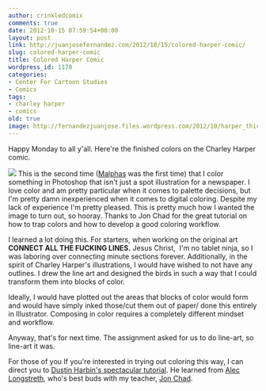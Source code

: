 ```yaml
---
author: crinkledcomix
comments: true
date: 2012-10-15 07:59:54+00:00
layout: post
link: http://juanjosefernandez.com/2012/10/15/colored-harper-comic/
slug: colored-harper-comic
title: Colored Harper Comic
wordpress_id: 1170
categories:
- Center For Cartoon Studies
- Comics
tags:
- charley harper
- comics
old: true
image: http://fernandezjuanjose.files.wordpress.com/2012/10/harper_thick_cmyk.jpg 
---
```


Happy Monday to all y'all. Here're the finished colors on the Charley Harper comic.
<!--more-->

![](http://fernandezjuanjose.files.wordpress.com/2012/10/harper_thick_cmyk.jpg)
This is the second time ([Malphas](http://crinkledcomics.com/2012/08/11/malphas-all-gussied-up/) was the first time) that I color something in Photoshop that isn't just a spot illustration for a newspaper. I love color and am pretty particular when it comes to palette decisions, but I'm pretty damn inexperienced when it comes to digital coloring. Despite my lack of experience I'm pretty pleased. This is pretty much how I wanted the image to turn out, so hooray. Thanks to Jon Chad for the great tutorial on how to trap colors and how to develop a good coloring workflow.

I learned a lot doing this. For starters, when working on the original art **CONNECT ALL THE FUCKING LINES.** Jesus Christ,  I'm no tablet ninja, so I was laboring over connecting minute sections forever. Additionally, in the spirit of Charley Harper's illustrations, I would have wished to not have any outlines. I drew the line art and designed the birds in such a way that I could transform them into blocks of color.

Ideally, I would have plotted out the areas that blocks of color would form and would have simply inked those/cut them out of paper/ done this entirely in Illustrator. Composing in color requires a completely different mindset and workflow.

Anyway, that's for next time. The assignment asked for us to do line-art, so line-art it was.

For those of you If you're interested in trying out coloring this way, I can direct you to [Dustin Harbin's spectacular tutorial](http://www.dharbin.com/blog/how-i-do-it-coloring/). He learned from [Alec Longstreth](http://www.alec-longstreth.com/), who's best buds with my teacher, [Jon Chad](http://fizzmont.blogspot.com/).
